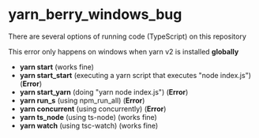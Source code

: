 # yarn_berry_windows_bug

There are several options of running code (TypeScript) on this repository

This error only happens on windows when yarn v2 is installed **globally**

- **yarn start** (works fine)
- **yarn start_start** (executing a yarn script that executes "node index.js") (**Error**)
- **yarn start_yarn** (doing "yarn node index.js") (**Error**)
- **yarn run_s** (using npm_run_all) (**Error**)
- **yarn concurrent** (using concurrently) (**Error**)
- **yarn ts_node** (using ts-node) (works fine)
- **yarn watch** (using tsc-watch) (works fine)
